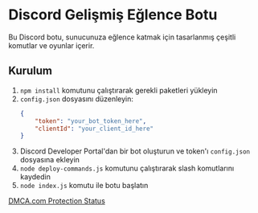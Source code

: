# Discord Gelişmiş Eğlence Botu

Bu Discord botu, sunucunuza eğlence katmak için tasarlanmış çeşitli komutlar ve oyunlar içerir.

## Kurulum

1. `npm install` komutunu çalıştırarak gerekli paketleri yükleyin
2. `config.json` dosyasını düzenleyin:
   ```json
   {
       "token": "your_bot_token_here",
       "clientId": "your_client_id_here"
   }
   ```
3. Discord Developer Portal'dan bir bot oluşturun ve token'ı `config.json` dosyasına ekleyin
4. `node deploy-commands.js` komutunu çalıştırarak slash komutlarını kaydedin
5. `node index.js` komutu ile botu başlatın

[DMCA.com Protection Status
](https://www.dmca.com/r/9p84x7d)

